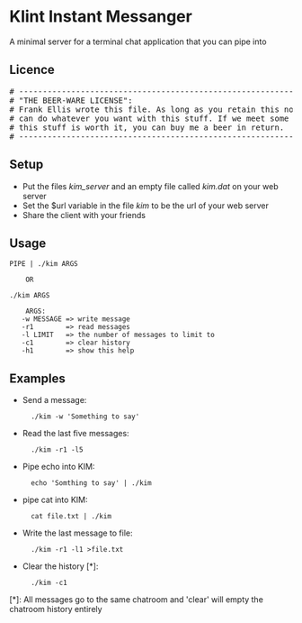 Klint Instant Messanger
=======================

A minimal server for a terminal chat application that you can pipe into

Licence
-------

<pre>
# ----------------------------------------------------------------------------
# "THE BEER-WARE LICENSE":
# Frank Ellis wrote this file. As long as you retain this notice you
# can do whatever you want with this stuff. If we meet some day, and you think
# this stuff is worth it, you can buy me a beer in return.
# ----------------------------------------------------------------------------
</pre>

Setup
-----

* Put the files *kim_server* and an empty file called *kim.dat* on your web server
* Set the $url variable in the file *kim* to be the url of your web server
* Share the client with your friends

Usage
-----
	PIPE | ./kim ARGS 
		
 		OR
 	
	./kim ARGS		
 	
      	ARGS:
       -w MESSAGE => write message
       -r1        => read messages
       -l LIMIT   => the number of messages to limit to
       -c1        => clear history
       -h1  	  => show this help	

Examples
--------
	
* Send a message:

 		./kim -w 'Something to say'

* Read the last five messages:

		./kim -r1 -l5
	
* Pipe echo into KIM:

		echo 'Somthing to say' | ./kim

* pipe cat into KIM:

		cat file.txt | ./kim

* Write the last message to file:

		./kim -r1 -l1 >file.txt
	
* Clear the history [*]:

		./kim -c1

[*]: All messages go to the same chatroom and 'clear' will empty the chatroom history entirely
